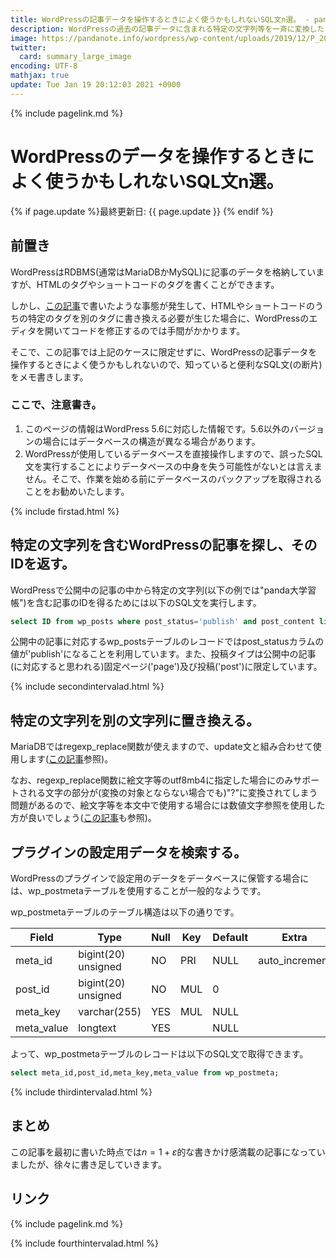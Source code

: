 ```yaml
---
title: WordPressの記事データを操作するときによく使うかもしれないSQL文n選。 - panda大学習帳外伝
description: WordPressの過去の記事データに含まれる特定の文字列等を一斉に変換したくなったとき等に確実に使えるようにしたいSQL文のメモ書きです。
image: https://pandanote.info/wordpress/wp-content/uploads/2019/12/P_20191224_202329_vHDR_On_HP_a.jpg
twitter:
  card: summary_large_image
encoding: UTF-8
mathjax: true
update: Tue Jan 19 20:12:03 2021 +0900
---
```

{% include pagelink.md %}

# WordPressのデータを操作するときによく使うかもしれないSQL文n選。
{% if page.update %}最終更新日: {{ page.update }} {% endif %}
## 前置き

WordPressはRDBMS(通常はMariaDBかMySQL)に記事のデータを格納していますが、HTMLのタグやショートコードのタグを書くことができます。

しかし、[この記事](https://pandanote.info/?p=5463)で書いたような事態が発生して、HTMLやショートコードのうちの特定のタグを別のタグに書き換える必要が生じた場合に、WordPressのエディタを開いてコードを修正するのでは手間がかかります。

そこで、この記事では上記のケースに限定せずに、WordPressの記事データを操作するときによく使うかもしれないので、知っていると便利なSQL文(の断片)をメモ書きします。

### ここで、注意書き。

1. このページの情報はWordPress 5.6に対応した情報です。5.6以外のバージョンの場合にはデータベースの構造が異なる場合があります。
1. WordPressが使用しているデータベースを直接操作しますので、誤ったSQL文を実行することによりデータベースの中身を失う可能性がないとは言えません。そこで、作業を始める前にデータベースのバックアップを取得されることをお勧めいたします。

{% include firstad.html %}

## 特定の文字列を含むWordPressの記事を探し、そのIDを返す。

WordPressで公開中の記事の中から特定の文字列(以下の例では"panda大学習帳")を含む記事のIDを得るためには以下のSQL文を実行します。

```SQL
select ID from wp_posts where post_status='publish' and post_content like '%panda大学習帳%' and post_type in ('page','post');
```

公開中の記事に対応するwp_postsテーブルのレコードではpost_statusカラムの値が'publish'になることを利用しています。また、投稿タイプは公開中の記事(に対応すると思われる)固定ページ('page')及び投稿('post')に限定しています。

{% include secondintervalad.html %}

## 特定の文字列を別の文字列に置き換える。

MariaDBではregexp_replace関数が使えますので、update文と組み合わせて使用します([この記事](https://pandanote.info/?p=3510)参照)。

なお、regexp_replace関数に絵文字等のutf8mb4に指定した場合にのみサポートされる文字の部分が(変換の対象とならない場合でも)"?"に変換されてしまう問題があるので、絵文字等を本文中で使用する場合には数値文字参照を使用した方が良いでしょう([この記事](https://pandanote.info/?p=1023)も参照)。

## プラグインの設定用データを検索する。

WordPressのプラグインで設定用のデータをデータベースに保管する場合には、wp_postmetaテーブルを使用することが一般的なようです。

wp_postmetaテーブルのテーブル構造は以下の通りです。

| Field      | Type                | Null | Key | Default | Extra          | 
|------------|---------------------|------|-----|---------|----------------|
| meta_id    | bigint(20) unsigned | NO   | PRI | NULL    | auto_increment |
| post_id    | bigint(20) unsigned | NO   | MUL | 0       |                |
| meta_key   | varchar(255)        | YES  | MUL | NULL    |                |
| meta_value | longtext            | YES  |     | NULL    |                |

よって、wp_postmetaテーブルのレコードは以下のSQL文で取得できます。

```SQL
select meta_id,post_id,meta_key,meta_value from wp_postmeta;
```

{% include thirdintervalad.html %}

## まとめ

この記事を最初に書いた時点では$n = 1+\varepsilon$的な書きかけ感満載の記事になっていましたが、徐々に書き足していきます。

## リンク
{% include pagelink.md %}

{% include fourthintervalad.html %}
